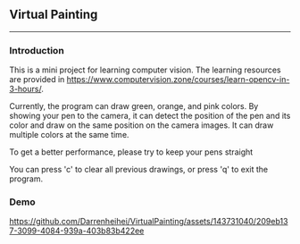 ## Virtual Painting

---
### Introduction
This is a mini project for learning computer vision. The learning resources are provided in https://www.computervision.zone/courses/learn-opencv-in-3-hours/.

Currently, the program can draw green, orange, and pink colors. By showing your pen to the camera, it can detect the position of the pen and its color and draw on the same position on the camera images. It can draw multiple colors at the same time.

To get a better performance, please try to keep your pens straight

You can press 'c' to clear all previous drawings, or press 'q' to exit the program.

### Demo


https://github.com/Darrenheihei/VirtualPainting/assets/143731040/209eb137-3099-4084-939a-403b83b422ee


